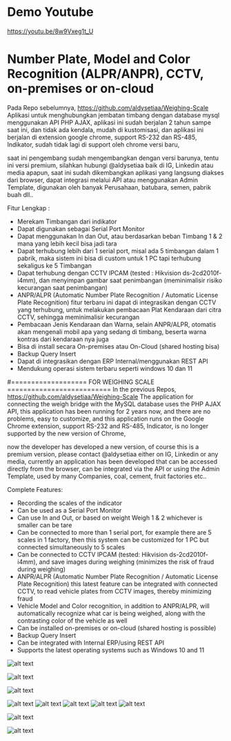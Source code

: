 # Demo Youtube
https://youtu.be/8w9Vxeg1t_U
# Number Plate, Model and Color Recognition (ALPR/ANPR), CCTV,  on-premises or on-cloud
Pada Repo sebelumnya,
https://github.com/aldysetiaa/Weighing-Scale
Aplikasi untuk menghubungkan jembatan timbang dengan database mysql menggunakan API PHP AJAX, aplikasi ini sudah berjalan 2 tahun sampe saat ini, dan tidak ada kendala, mudah di kustomisasi, dan aplikasi ini berjalan di extension google chrome,
support RS-232 dan RS-485, Indikator, sudah tidak lagi di support oleh chrome versi baru,

saat ini pengembang sudah mengembangkan dengan versi barunya, tentu ini versi premium, silahkan hubungi @aldysetiaa baik di IG, Linkedin atau media apapun,
saat ini sudah dikembangkan aplikasi yang langsung diakses dari browser, dapat integrasi melalui API atau menggunakan Admin Template,
digunakan oleh banyak Perusahaan, batubara, semen, pabrik buah dll..

Fitur Lengkap :
- Merekam Timbangan dari indikator
- Dapat digunakan sebagai Serial Port Monitor
- Dapat menggunakan In dan Out, atau berdasarkan beban Timbang 1 & 2 mana yang lebih kecil bisa jadi tara
- Dapat terhubung lebih dari 1 serial port, misal ada 5 timbangan dalam 1 pabrik, maka sistem ini bisa di custom untuk 1 PC tapi terhubung sekaligus ke 5 Timbangan
- Dapat terhubung dengan CCTV IPCAM (tested : Hikvision ds-2cd2010f-i4mm), dan menyimpan gambar saat penimbangan (meminimalisir risiko kecurangan saat penimbangan)
- ANPR/ALPR (Automatic Number Plate Recognition / Automatic License Plate Recognition) fitur terbaru ini dapat di integrasikan dengan CCTV yang terhubung, untuk melakukan pembacaan Plat Kendaraan dari citra CCTV, sehingga meminimalisir kecurangan
- Pembacaan Jenis Kendaraan dan Warna, selain ANPR/ALPR, otomatis akan mengenali mobil apa yang sedang di timbang, beserta warna kontras dari kendaraan nya juga
- Bisa di install secara On-premises atau On-Cloud (shared hosting bisa)
- Backup Query Insert
- Dapat di integrasikan dengan ERP Internal/menggunakan REST API
- Mendukung operasi sistem terbaru seperti windows 10 dan 11

#=================== FOR WEIGHING SCALE ==========================
In the previous Repos,
https://github.com/aldysetiaa/Weighing-Scale
The application for connecting the weigh bridge with the MySQL database uses the PHP AJAX API, this application has been running for 2 years now, and there are no problems, easy to customize, and this application runs on the Google Chrome extension,
support RS-232 and RS-485, Indicator, is no longer supported by the new version of Chrome,

now the developer has developed a new version, of course this is a premium version, please contact @aldysetiaa either on IG, Linkedin or any media,
currently an application has been developed that can be accessed directly from the browser, can be integrated via the API or using the Admin Template,
used by many Companies, coal, cement, fruit factories etc..

Complete Features:
- Recording the scales of the indicator
- Can be used as a Serial Port Monitor
- Can use In and Out, or based on weight Weigh 1 & 2 whichever is smaller can be tare
- Can be connected to more than 1 serial port, for example there are 5 scales in 1 factory, then this system can be customized for 1 PC but connected simultaneously to 5 scales
- Can be connected to CCTV IPCAM (tested: Hikvision ds-2cd2010f-i4mm), and save images during weighing (minimizes the risk of fraud during weighing)
- ANPR/ALPR (Automatic Number Plate Recognition / Automatic License Plate Recognition) this latest feature can be integrated with connected CCTV, to read vehicle plates from CCTV images, thereby minimizing fraud
- Vehicle Model and Color recognition, in addition to ANPR/ALPR, will automatically recognize what car is being weighed, along with the contrasting color of the vehicle as well
- Can be installed on-premises or on-cloud (shared hosting is possible)
- Backup Query Insert
- Can be integrated with Internal ERP/using REST API
- Supports the latest operating systems such as Windows 10 and 11

![alt text](https://github.com/aldysetiaa/Weighing-Scale2/blob/main/plate_recog.png)

![alt text](https://github.com/aldysetiaa/Weighing-Scale2/blob/main/custom.png)

![alt text](https://github.com/aldysetiaa/Weighing-Scale2/blob/main/cctv_preview.png)


![alt text](https://github.com/aldysetiaa/Weighing-Scale2/blob/main/1.png)
![alt text](https://github.com/aldysetiaa/Weighing-Scale2/blob/main/2.png)
![alt text](https://github.com/aldysetiaa/Weighing-Scale2/blob/main/3.png)
![alt text](https://github.com/aldysetiaa/Weighing-Scale2/blob/main/4.png)
![alt text](https://github.com/aldysetiaa/Weighing-Scale2/blob/main/5.png)

![alt text](https://github.com/aldysetiaa/Weighing-Scale/blob/main/indicator.jpg)

![alt text](https://github.com/aldysetiaa/Weighing-Scale/blob/main/ind2.jfif)

